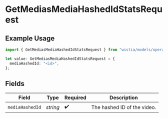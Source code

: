 # GetMediasMediaHashedIdStatsRequest

## Example Usage

```typescript
import { GetMediasMediaHashedIdStatsRequest } from "wistia/models/operations";

let value: GetMediasMediaHashedIdStatsRequest = {
  mediaHashedId: "<id>",
};
```

## Fields

| Field                       | Type                        | Required                    | Description                 |
| --------------------------- | --------------------------- | --------------------------- | --------------------------- |
| `mediaHashedId`             | *string*                    | :heavy_check_mark:          | The hashed ID of the video. |